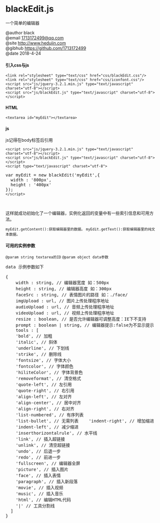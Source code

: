 # blackEdit.js
一个简单的编辑器

@author black<br>
@email 1713172499@qq.com<br>
@site http://www.hedujin.com<br>
@gibhub https://github.com/1713172499<br>
@date 2018-4-24<br>
 
<h4>引入css与js</h4>
<code>&lt;link rel="stylesheet" type="text/css" href="css/blackEdit.css"/&gt;</code><br>
<code>&lt;link rel="stylesheet" type="text/css" href="css/iconfont.css"/&gt;</code><br>
<code>&lt;script src="js/jquery-3.2.1.min.js" type="text/javascript" charset="utf-8"&gt;&lt;/script&gt;</code><br>
<code>&lt;script src="js/blackEdit.js" type="text/javascript" charset="utf-8"&gt;&lt;/script&gt;</code><br>

<h4>HTML</h4>
<code>&lt;textarea id="myEdit"&gt;&lt;/textarea&gt;</code>
<h4>js</h4>
<p>js记得在body标签后引用</p>
<code>&lt;script src="js/jquery-3.2.1.min.js" type="text/javascript" charset="utf-8"&gt;&lt;/script&gt;</code><br>
<code>&lt;script src="js/blackEdit.js" type="text/javascript" charset="utf-8"&gt;&lt;/script&gt;</code><br>
<code>&lt;script type="text/javascript" charset="utf-8"&gt;</code><pre>var myEdit = new blackEdit('myEdit',{
  width : '800px',
  height : '400px'
});
<code>&lt;/script&gt;</code></pre><br>
<p>这样就成功初始化了一个编辑器，实例化返回的变量中有一些索引信息和可用方法。</p>
<code>myEdit.getContent():获取编辑器里的数据。</code>
<code>myEdit.getText():获取编辑器里的纯文本数据。</code>
  
<h4>可用的实例参数</h4>
<code>@param string textarea的ID</code>
<code>@param object data参数</code>


<pre>
data 示例参数如下<br>
{
    width : string, // 编辑器宽度 如：500px
    height : string, // 编辑器高度 如：300px
    faceSrc : string, // 表情图片的路径 如：./face/
    imgUpload : url, // 图片上传处理程序地址
    audioUpload : url, // 音频上传处理程序地址
    videoUpload : url, // 视频上传处理程序地址
    resize : boolean, // 是否允许编辑器可调整高度：IE下不支持
    prompt : boolean | string, // 编辑器提示:false为不显示提示
    tools : [
    'bold', // 加粗
    'italic', // 斜体
    'underline', // 下划线
    'strike', // 删除线
    'fontsize', // 字体大小
    'fontcolor', // 字体颜色
    'hiliteColor', // 字体背景色
    'removeformat', // 清空格式
    'quote-left', // 左引用
    'quote-right', // 右引用
    'align-left', // 左对齐
    'align-center', // 居中对齐
    'align-right', // 右对齐
    'list-numbered', // 有序列表
    'list-bullet', // 无需列表    'indent-right', // 增加缩进
    'indent-left', // 减少缩进
    'inserthorizontalrule', // 水平线
    'link', // 插入超链接
    'unlink', // 清空超链接
    'undo', // 后退一步
    'redo', // 前进一步
    'fullscreen', // 编辑器全屏
    'picture', // 插入图片
    'face', // 插入表情
    'paragraph', // 插入新段落
    'movie', // 插入视频
    'music', // 插入音乐
    'html', // 编辑HTML代码
    '|' // 工具分割线
  ]
}
 </pre>
